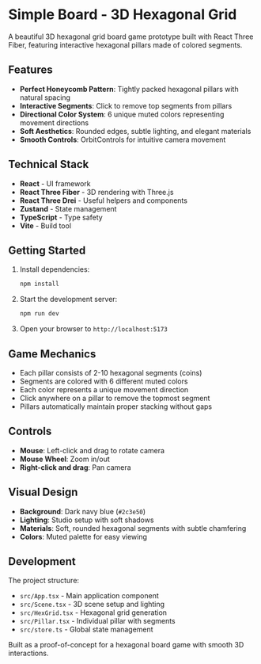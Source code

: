 # Simple Board - 3D Hexagonal Grid

A beautiful 3D hexagonal grid board game prototype built with React Three Fiber, featuring interactive hexagonal pillars made of colored segments.

## Features

- **Perfect Honeycomb Pattern**: Tightly packed hexagonal pillars with natural spacing
- **Interactive Segments**: Click to remove top segments from pillars
- **Directional Color System**: 6 unique muted colors representing movement directions
- **Soft Aesthetics**: Rounded edges, subtle lighting, and elegant materials
- **Smooth Controls**: OrbitControls for intuitive camera movement

## Technical Stack

- **React** - UI framework
- **React Three Fiber** - 3D rendering with Three.js
- **React Three Drei** - Useful helpers and components
- **Zustand** - State management
- **TypeScript** - Type safety
- **Vite** - Build tool

## Getting Started

1. Install dependencies:
   ```bash
   npm install
   ```

2. Start the development server:
   ```bash
   npm run dev
   ```

3. Open your browser to `http://localhost:5173`

## Game Mechanics

- Each pillar consists of 2-10 hexagonal segments (coins)
- Segments are colored with 6 different muted colors
- Each color represents a unique movement direction
- Click anywhere on a pillar to remove the topmost segment
- Pillars automatically maintain proper stacking without gaps

## Controls

- **Mouse**: Left-click and drag to rotate camera
- **Mouse Wheel**: Zoom in/out
- **Right-click and drag**: Pan camera

## Visual Design

- **Background**: Dark navy blue (`#2c3e50`)
- **Lighting**: Studio setup with soft shadows
- **Materials**: Soft, rounded hexagonal segments with subtle chamfering
- **Colors**: Muted palette for easy viewing

## Development

The project structure:
- `src/App.tsx` - Main application component
- `src/Scene.tsx` - 3D scene setup and lighting
- `src/HexGrid.tsx` - Hexagonal grid generation
- `src/Pillar.tsx` - Individual pillar with segments
- `src/store.ts` - Global state management

Built as a proof-of-concept for a hexagonal board game with smooth 3D interactions.
